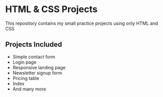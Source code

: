 # HTML & CSS Projects

This repository contains my small practice projects using only HTML and CSS

## Projects Included
- Simple contact form
- Login page
- Responsive landing page
- Newsletter signup form
- Pricing table
- Index
- And many more
